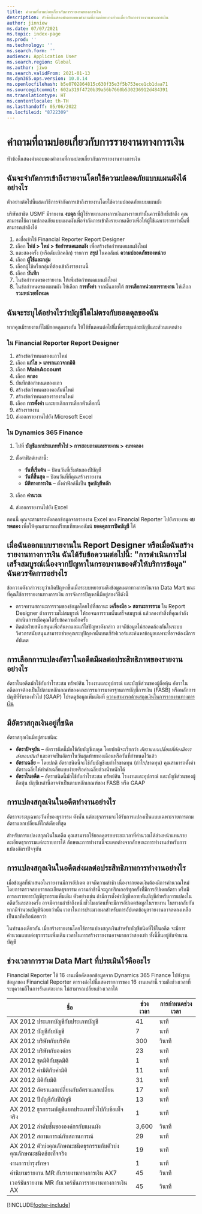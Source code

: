 ```yaml
---
title: คำถามที่ถามบ่อยเกี่ยวกับการรายงานทางการเงิน
description: หัวข้อนี้แสดงคําตอบของคําถามที่ถามบ่อยบางส่วนเกี่ยวกับการรายงานทางการเงิน
author: jinniew
ms.date: 07/07/2021
ms.topic: index-page
ms.prod: ''
ms.technology: ''
ms.search.form: ''
audience: Application User
ms.search.region: Global
ms.author: jiwo
ms.search.validFrom: 2021-01-13
ms.dyn365.ops.version: 10.0.14
ms.openlocfilehash: b5e0702864815c630f35e3f5b753ece1cb1daa71
ms.sourcegitcommit: 602a319f4720b39a56b7660b530236912d484391
ms.translationtype: HT
ms.contentlocale: th-TH
ms.lasthandoff: 05/06/2022
ms.locfileid: "8722309"
---
```

# <a name="financial-reporting-faq"></a>คำถามที่ถามบ่อยเกี่ยวกับการรายงานทางการเงิน

หัวข้อนี้แสดงคําตอบของคําถามที่ถามบ่อยเกี่ยวกับการรายงานทางการเงิน

## <a name="how-do-i-restrict-access-to-a-report-by-using-tree-security"></a>ฉันจะจํากัดการเข้าถึงรายงานโดยใช้ความปลอดภัยแบบแผนผังได้อย่างไร

ตัวอย่างต่อไปนี้แสดงวิธีการจํากัดการเข้าถึงรายงานโดยใช้ความปลอดภัยแบบแผนผัง

บริษัทสาธิต USMF มีรายงาน **งบดุล** ที่ผู้ใช้รายงานทางการเงินบางรายเท่านั้นควรมีสิทธิ์เข้าถึง คุณสามารถใช้ความปลอดภัยแบบแผนผังเพื่อจํากัดการเข้าถึงรายงานเดียวเพื่อให้ผู้ใช้เฉพาะรายเท่านั้นที่สามารถเข้าถึงได้

1. ลงชื่อเข้าใช้ Financial Reporter Report Designer
2. เลือก **ไฟล์ \> ใหม่ \> ข้อกำหนดแผนผัง** เพื่อสร้างข้อกำหนดแผนผังใหม่
3. แตะสองครั้ง (หรือดับเบิลคลิก) รายการ **สรุป** ในคอลัมน์ **ความปลอดภัยของหน่วย**
4. เลือก **ผู้ใช้และกลุ่ม**
5. เลือกผู้ใช้หรือกลุ่มที่ต้องเข้าถึงรายงานนี้
6. เลือก **บันทึก**
7. ในข้อกำหนดของรายงาน ให้เพิ่มข้อกำหนดแผนผังใหม่
8. ในข้อกำหนดของแผนผัง ให้เลือก **การตั้งค่า** จากนั้นภายใต้ **การเลือกหน่วยการรายงาน** ให้เลือก **รวมหน่วยทั้งหมด**

## <a name="how-do-i-identify-which-accounts-dont-match-my-balances"></a>ฉันจะระบุได้อย่างไรว่าบัญชีใดไม่ตรงกับยอดดุลของฉัน

หากคุณมีรายงานที่ไม่มียอดดุลตรงกัน ให้ใช้ขั้นตอนต่อไปนี้เพื่อระบุแต่ละบัญชีและส่วนแตกต่าง

### <a name="in-financial-reporter-report-designer"></a>ใน Financial Reporter Report Designer

1. สร้างข้อกำหนดของแถวใหม่
2. เลือก **แก้ไข \> แทรกแถวจากมิติ**
3. เลือก **MainAccount**
4. เลือก **ตกลง**
5. บันทึกข้อกำหนดของแถว
6. สร้างข้อกำหนดของคอลัมน์ใหม่
7. สร้างข้อกำหนดของรายงานใหม่
8. เลือก **การตั้งค่า** และยกเลิกการเลือกตัวเลือกนี้
9. สร้างรายงาน 
10. ส่งออกรายงานไปยัง Microsoft Excel

### <a name="in-dynamics-365-finance"></a>ใน Dynamics 365 Finance

1. ไปที่ **บัญชีแยกประเภททั่วไป \> การสอบถามและรายงาน \> งบทดลอง**
2. ตั้งค่าฟิลด์เหล่านี้:

    - **วันที่เริ่มต้น** – ป้อนวันที่เริ่มต้นของปีบัญชี
    - **วันที่สิ้นสุด** – ป้อนวันที่ที่คุณสร้างรายงาน
    - **มิติทางการเงิน** – ตั้งค่าฟิลด์นี้เป็น **ชุดบัญชีหลัก**

3. เลือก **คำนวณ**
4. ส่งออกรายงานไปยัง Excel

ตอนนี้ คุณจะสามารถคัดลอกข้อมูลจากรายงาน Excel ของ Financial Reporter ไปยังรายงาน **งบทดลอง** เพื่อให้คุณสามารถเปรียบเทียบคอลัมน์ **ยอดดุลการปิดบัญชี** ได้

## <a name="when-i-design-a-report-in-report-designer-or-when-i-generate-a-financial-report-i-received-the-following-message-the-operation-could-not-be-completed-due-to-a-problem-in-the-data-provider-framework-how-should-i-respond"></a>เมื่อฉันออกแบบรายงานใน Report Designer หรือเมื่อฉันสร้างรายงานทางการเงิน ฉันได้รับข้อความต่อไปนี้: "การดําเนินการไม่เสร็จสมบูรณ์เนื่องจากปัญหาในกรอบงานของตัวให้บริการข้อมูล" ฉันควรจัดการอย่างไร

ข้อความดังกล่าวระบุว่าเกิดปัญหาขึ้นเมื่อระบบพยายามดึงข้อมูลเมตาทางการเงินจาก Data Mart ขณะที่คุณใช้การรายงานทางการเงิน การจัดการปัญหานี้มีอยู่สองวิธีดังนี้

- ตรวจทานสถานะการรวมของข้อมูลโดยไปที่สถานะ **เครื่องมือ \> สถานะการรวม** ใน Report Designer ถ้าการรวมไม่สมบูรณ์ ให้รอจนการรวมนั้นเสร็จสมบูรณ์ แล้วลองทำสิ่งที่คุณกำลังดำเนินการเมื่อคุณได้รับข้อความอีกครั้ง
- ติดต่อฝ่ายสนับสนุนเพื่อค้นหาและแก้ไขปัญหาดังกล่าว อาจมีข้อมูลไม่สอดคล้องกันในระบบ วิศวกรสนับสนุนสามารถช่วยคุณระบุปัญหานั้นบนเซิร์ฟเวอร์และค้นหาข้อมูลเฉพาะที่อาจต้องมีการอัปเดต

## <a name="how-does-the-selection-of-historical-rate-translation-affect-report-performance"></a>การเลือกการแปลงอัตราในอดีตมีผลต่อประสิทธิภาพของรายงานอย่างไร

อัตราในอดีตมักใช้กับกําไรสะสม ทรัพย์สิน โรงงานและอุปกรณ์ และบัญชีส่วนของผู้ถือหุ้น อัตราในอดีตอาจต้องเป็นไปตามหลักเกณฑ์ของคณะกรรมการมาตรฐานการบัญชีการเงิน (FASB) หรือหลักการบัญชีที่รับรองทั่วไป (GAAP) โปรดดูข้อมูลเพิ่มเติมที่ [ความสามารถด้านสกุลเงินในการรายงานทางการเงิน](financial-reporting-currency-capability.md)

## <a name="how-many-types-of-currency-rate-are-there"></a>มีอัตราสกุลเงินอยู่กี่ชนิด

อัตราสกุลเงินมีอยู่สามชนิด:

- **อัตราปัจจุบัน** – อัตราชนิดนี้มักใช้กับบัญชีงบดุล โดยปกติจะเรียกว่า *อัตราแลกเปลี่ยนที่ต้องมีการส่งมอบทันที* และอาจเป็นอัตราในวันสุดท้ายของเดือนหรือวันที่กําหนดไว้แล้ว
- **อัตราเฉลี่ย** – โดยปกติ อัตราชนิดนี้จะใช้กับบัญชีงบกําไรขาดทุน (กําไร/ขาดทุน) คุณสามารถตั้งค่าอัตราเฉลี่ยให้ทําค่าเฉลี่ยแบบง่ายหรือค่าเฉลี่ยถ่วงน้ำหนักได้
- **อัตราในอดีต** – อัตราชนิดนี้มักใช้กับกําไรสะสม ทรัพย์สิน โรงงานและอุปกรณ์ และบัญชีส่วนของผู้ถือหุ้น บัญชีเหล่านี้อาจจําเป็นตามหลักเกณฑ์ของ FASB หรือ GAAP

## <a name="how-does-historical-currency-translation-work"></a>การแปลงสกุลเงินในอดีตทํางานอย่างไร

อัตราจะระบุเฉพาะวันที่ของธุรกรรม ดังนั้น แต่ละธุรกรรมจะได้รับการแปลงเป็นแบบเฉพาะรายการตามอัตราแลกเปลี่ยนที่ใกล้เคียงที่สุด

สําหรับการแปลงสกุลเงินในอดีต คุณสามารถใช้ยอดดุลรอบระยะเวลาที่คํานวณได้ล่วงหน้าแทนรายละเอียดธุรกรรมแต่ละรายการได้ ลักษณะการทํางานนี้จะแตกต่างจากลักษณะการทํางานสําหรับการแปลงอัตราปัจจุบัน

## <a name="how-does-historical-currency-translation-affect-performance"></a>การแปลงสกุลเงินในอดีตส่งผลต่อประสิทธิภาพการทํางานอย่างไร

เมื่อข้อมูลที่นําเสนอในรายงานมีการอัปเดต อาจมีความล่าช้า เนื่องจากยอดเงินต้องมีการคํานวณใหม่โดยการตรวจสอบรายละเอียดธุรกรรม ความล่าช้านี้จะถูกทริกเกอร์ทุกครั้งที่มีการอัปเดตอัตรา หรือมีการลงรายการบัญชีธุรกรรมเพิ่มเติม ตัวอย่างเช่น ถ้ามีการตั้งค่าบัญชีหลายพันบัญชีสําหรับการแปลงในอดีตวันละสองครั้ง อาจมีความล่าช้าถึงหนึ่งชั่วโมงก่อนที่จะมีการอัปเดตข้อมูลในรายงาน ในทางกลับกัน หากมีจำนวนบัญชีน้อยกว่านั้น เวลาในการประมวลผลสำหรับการอัปเดตข้อมูลรายงานอาจลดลงเหลือเป็นนาทีหรือน้อยกว่า

ในทำนองเดียวกัน เมื่อสร้างรายงานโดยใช้การแปลงสกุลเงินสำหรับบัญชีชนิดที่ใช้ในอดีต จะมีการคำนวณแบบต่อธุรกรรมเพิ่มเติม เวลาในการสร้างรายงานอาจมากกว่าสองเท่า ทั้งนี้ขึ้นอยู่กับจำนวนบัญชี

## <a name="what-are-the-estimated-data-mart-integration-intervals"></a>ช่วงเวลาการรวม Data Mart ที่ประเมินไว้คืออะไร

Financial Reporter ใช้ 16 งานเพื่อคัดลอกข้อมูลจาก Dynamics 365 Finance ไปยังฐานข้อมูลของ Financial Reporter ตารางต่อไปนี้แสดงรายการของ 16 งานเหล่านี้ รวมถึงช่วงเวลาที่ระบุความถี่ในการรันแต่ละงาน ไม่สามารถเปลี่ยนช่วงเวลาได้

| ชื่อ                                                       | ช่วงเวลา | การกำหนดช่วงเวลา |
|------------------------------------------------------------|----------|-----------------|
| AX 2012 ประเภทบัญชีกับประเภทบัญชี            | 41       | นาที         |
| AX 2012 บัญชีกับบัญชี                                | 7        | นาที         |
| AX 2012 บริษัทกับบริษัท                               | 300      | วินาที         |
| AX 2012 บริษัทกับองค์กร                          | 23       | นาที         |
| AX 2012 ชุดมิติกับชุดมิติ    | 1        | นาที         |
| AX 2012 ค่ามิติกับค่ามิติ                | 11       | นาที         |
| AX 2012 มิติกับมิติ                            | 31       | นาที         |
| AX 2012 อัตราแลกเปลี่ยนกับอัตราแลกเปลี่ยน                    | 17       | นาที         |
| AX 2012 ปีบัญชีกับปีบัญชี                        | 13       | นาที         |
| AX 2012 ธุรกรรมบัญชีแยกประเภททั่วไปกับข้อเท็จจริง                | 1        | นาที         |
| AX 2012 ลำดับชั้นขององค์กรกับแผนผัง                   | 3,600    | วินาที         |
| AX 2012 สถานการณ์กับสถานการณ์                              | 29       | นาที         |
| AX 2012 ตัวบ่งคุณลักษณะชนิดธุรกรรมกับตัวบ่งคุณลักษณะชนิดข้อเท็จจริง | 19       | นาที         |
| งานการบำรุงรักษา                                           | 1        | นาที         |
| คำนิยามรายงาน MR กับรายงานทางการเงิน AX7             | 45       | วินาที         |
| เวอร์ชันรายงาน MR กับเวอร์ชันการรายงานทางการเงิน AX         | 45       | วินาที         |

[!INCLUDE[footer-include](../../includes/footer-banner.md)]
